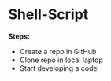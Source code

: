 # Shell-Script

**Steps:**

* Create a repo in GitHub
* Clone repo in local laptop
* Start developing a code
